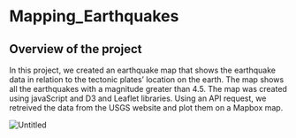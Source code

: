 # Mapping_Earthquakes

## Overview of the project

In this project, we created an earthquake map that shows the earthquake data in relation to the tectonic plates’ location on the earth. The map shows all the earthquakes with a magnitude greater than 4.5. The map was created using javaScript and D3 and Leaflet libraries. Using an API request, we retreived the data from the USGS website and plot them on a Mapbox map. 

![Untitled](https://user-images.githubusercontent.com/66279829/167359338-5f257728-9927-4091-ae7d-f65aafc67b83.png)
